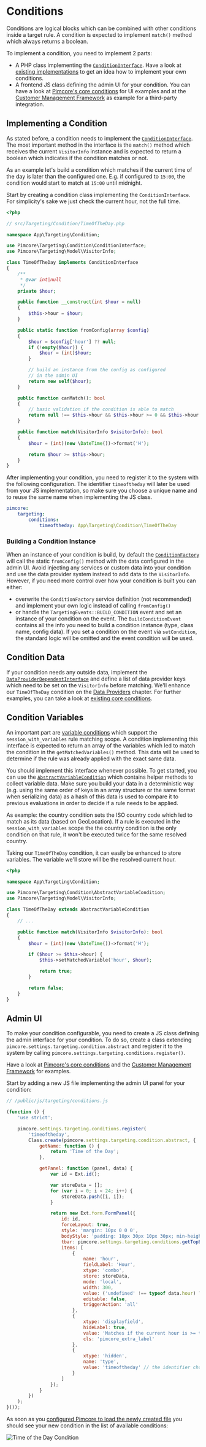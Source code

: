# Conditions

Conditions are logical blocks which can be combined with other conditions inside a target rule. A condition is expected
to implement `match()` method which always returns a boolean.

To implement a condition, you need to implement 2 parts:

* A PHP class implementing the [`ConditionInterface`](https://github.com/pimcore/pimcore/blob/master/lib/Targeting/Condition/ConditionInterface.php).
  Have a look at [existing implementations](https://github.com/pimcore/pimcore/tree/master/lib/Targeting/Condition)
  to get an idea how to implement your own conditions.
* A frontend JS class defining the admin UI for your condition. You can have a look at [Pimcore's core conditions](https://github.com/pimcore/pimcore/blob/master/bundles/AdminBundle/Resources/public/js/pimcore/settings/targeting/conditions.js)
  for UI examples and at the [Customer Management Framework](https://github.com/pimcore/customer-data-framework/blob/master/src/Resources/public/js/pimcore/targeting/conditions.js)
  as example for a third-party integration.


## Implementing a Condition

As stated before, a condition needs to implement the [`ConditionInterface`](https://github.com/pimcore/pimcore/blob/master/lib/Targeting/Condition/ConditionInterface.php).
The most important method in the interface is the `match()` method which receives the current `VisitorInfo` instance and
is expected to return a boolean which indicates if the condition matches or not.

As an example let's build a condition which matches if the current time of the day is later than the configured one. E.g.
if configured to `15:00`, the condition would start to match at `15:00` until midnight.

Start by creating a condition class implementing the `ConditionInterface`. For simplicity's sake we just check the current
hour, not the full time.

```php
<?php

// src/Targeting/Condition/TimeOfTheDay.php

namespace App\Targeting\Condition;

use Pimcore\Targeting\Condition\ConditionInterface;
use Pimcore\Targeting\Model\VisitorInfo;

class TimeOfTheDay implements ConditionInterface
{
    /**
     * @var int|null
     */
    private $hour;

    public function __construct(int $hour = null)
    {
        $this->hour = $hour;
    }

    public static function fromConfig(array $config)
    {
        $hour = $config['hour'] ?? null;
        if (!empty($hour)) {
            $hour = (int)$hour;
        }

        // build an instance from the config as configured
        // in the admin UI
        return new self($hour);
    }

    public function canMatch(): bool
    {
        // basic validation if the condition is able to match
        return null !== $this->hour && $this->hour >= 0 && $this->hour <= 23;
    }

    public function match(VisitorInfo $visitorInfo): bool
    {
        $hour = (int)(new \DateTime())->format('H');

        return $hour >= $this->hour;
    }
}
```

After implementing your condition, you need to register it to the system with the following configuration. The identifier
`timeoftheday` will later be used from your JS implementation, so make sure you choose a unique name and to reuse the same
name when implementing the JS class.

```yaml
pimcore:
    targeting:
        conditions:
            timeoftheday: App\Targeting\Condition\TimeOfTheDay
```


### Building a Condition Instance

When an instance of your condition is build, by default the [`ConditionFactory`](https://github.com/pimcore/pimcore/blob/master/lib/Targeting/ConditionFactory.php)
will call the static `fromConfig()` method with the data configured in the admin UI. Avoid injecting any services or
custom data into your condition and use the data provider system instead to add data to the `VisitorInfo`. However, if
you need more control over how your condition is built you can either:

* overwrite the `ConditionFactory` service definition (not recommended) and implement your own logic instead of calling
  `fromConfig()`
* or handle the `TargetingEvents::BUILD_CONDITION` event and set an instance of your condition on the event. The `BuildConditionEvent`
  contains all the info you need to build a condition instance (type, class name, config data). If you set a condition on 
  the event via `setCondition`, the standard logic will be omitted and the event condition will be used.


## Condition Data

If your condition needs any outside data, implement the [`DataProviderDependentInterface`](https://github.com/pimcore/pimcore/blob/master/lib/Targeting/DataProviderDependentInterface.php)
and define a list of data provider keys which need to be set on the `VisitorInfo` before matching. We'll enhance our `TimeOfTheDay`
condition on the [Data Providers](./05_Data_Providers.md) chapter. For further examples, you can take a look at [existing core conditions](https://github.com/pimcore/pimcore/tree/master/pimcore/lib/Pimcore/Targeting/Condition).


## Condition Variables

An important part are [variable conditions](https://github.com/pimcore/pimcore/blob/master/lib/Targeting/Condition/VariableConditionInterface.php)
which support the `session_with_variables` rule matching scope. A condition implementing this interface is expected to return
an array of the variables which led to match the condition in the `getMatchedVariables()` method. This data will be used
to determine if the rule was already applied with the exact same data.

You should implement this interface whenever possible. To get started, you can use the [`AbstractVariableCondition`](https://github.com/pimcore/pimcore/blob/master/lib/Targeting/Condition/AbstractVariableCondition.php)
which contains helper methods to collect variable data. Make sure you build your data in a deterministic way (e.g. using 
the same order of keys in an array structure or the same format when serializing data) as a hash of this data is used to
compare it to previous evaluations in order to decide if a rule needs to be applied.

As example: the country condition sets the ISO country code which led to match as its data (based on GeoLocation). If a
rule is executed in the `session_with_variables` scope the the country condition is the only condition on that rule, it won't
be executed twice for the same resolved country.

Taking our `TimeOfTheDay` condition, it can easily be enhanced to store variables. The variable we'll store will be the 
resolved current hour.

```php
<?php

namespace App\Targeting\Condition;

use Pimcore\Targeting\Condition\AbstractVariableCondition;
use Pimcore\Targeting\Model\VisitorInfo;

class TimeOfTheDay extends AbstractVariableCondition
{
    // ...

    public function match(VisitorInfo $visitorInfo): bool
    {
        $hour = (int)(new \DateTime())->format('H');

        if ($hour >= $this->hour) {
            $this->setMatchedVariable('hour', $hour);

            return true;
        }

        return false;
    }
}
```

## Admin UI

To make your condition configurable, you need to create a JS class defining the admin interface for your condition. To do
so, create a class extending `pimcore.settings.targeting.condition.abstract` and register it to the system by calling
`pimcore.settings.targeting.conditions.register()`. 

Have a look at [Pimcore's core conditions](https://github.com/pimcore/pimcore/blob/master/web/bundles/pimcoreadmin/js/pimcore/settings/targeting/conditions.js)
and the [Customer Management Framework](https://github.com/pimcore/customer-data-framework/blob/master/src/Resources/public/js/pimcore/targeting/conditions.js)
for examples.

Start by adding a new JS file implementing the admin UI panel for your condition:

```javascript
// /public/js/targeting/conditions.js

(function () {
    'use strict';

    pimcore.settings.targeting.conditions.register(
        'timeoftheday',
        Class.create(pimcore.settings.targeting.condition.abstract, {
            getName: function () {
                return 'Time of the Day';
            },

            getPanel: function (panel, data) {
                var id = Ext.id();

                var storeData = [];
                for (var i = 0; i < 24; i++) {
                    storeData.push([i, i]);
                }

                return new Ext.form.FormPanel({
                    id: id,
                    forceLayout: true,
                    style: 'margin: 10px 0 0 0',
                    bodyStyle: 'padding: 10px 30px 10px 30px; min-height:40px;',
                    tbar: pimcore.settings.targeting.conditions.getTopBar(this, id, panel, data),
                    items: [
                        {
                            name: 'hour',
                            fieldLabel: 'Hour',
                            xtype: 'combo',
                            store: storeData,
                            mode: 'local',
                            width: 300,
                            value: ('undefined' !== typeof data.hour) ? data.hour : 0,
                            editable: false,
                            triggerAction: 'all'
                        },
                        {
                            xtype: 'displayfield',
                            hideLabel: true,
                            value: 'Matches if the current hour is >= the configured one.',
                            cls: 'pimcore_extra_label'
                        },
                        {
                            xtype: 'hidden',
                            name: 'type',
                            value: 'timeoftheday' // the identifier chosen before when registering the PHP class
                        }
                    ]
                });
            }
        })
    );
}());
```

As soon as you [configured Pimcore to load the newly created file](../../20_Extending_Pimcore/13_Bundle_Developers_Guide/13_Loading_Admin_UI_Assets.md)
you should see your new condition in the list of available conditions:

![Time of the Day Condition](../../img/targeting_custom_condition_timeoftheday.png)
